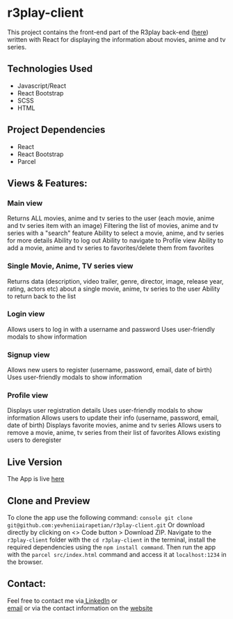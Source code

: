 # r3play-client
This project contains the front-end part of the R3play back-end ([here](https://github.com/yevheniiairapetian/r3play)) written with React for displaying the information about movies, anime and tv series.

## Technologies Used
- Javascript/React
- React Bootstrap
- SCSS
- HTML

## Project Dependencies
- React
- React Bootstrap
- Parcel
## Views & Features:
### Main view
Returns ALL movies, anime and tv series to the user (each movie, anime and tv series item with an image)
Filtering the list of movies, anime and tv series with a "search" feature
Ability to select a movie, anime, and tv series for more details
Ability to log out
Ability to navigate to Profile view
Ability to add a movie, anime and tv series to favorites/delete them from favorites
### Single Movie, Anime, TV series view
Returns data (description, video trailer, genre, director, image, release year, rating, actors etc) about a single movie, anime, tv series to the user
Ability to return back to the list
### Login view
Allows users to log in with a username and password
Uses user-friendly modals to show information
### Signup view
Allows new users to register (username, password, email, date of birth)
Uses user-friendly modals to show information
### Profile view
Displays user registration details
Uses user-friendly modals to show information
Allows users to update their info (username, password, email, date of birth)
Displays favorite movies, anime and tv series
Allows users to remove a movie, anime, tv series from their list of favorites
Allows existing users to deregister

## Live Version
The App is live [here](https://r3play.netlify.app/)

## Clone and Preview
To clone the app use the following command: `console git clone git@github.com:yevheniiairapetian/r3play-client.git` Or download directly by clicking on <> Code button > Download ZIP. Navigate to the ```r3play-client``` folder with the ```cd r3play-client``` in the terminal, install the required dependencies using the `npm install command`. Then run the app with the ```parcel src/index.html``` command and access it at ```localhost:1234``` in the browser.

## Contact:
Feel free to contact me via[ LinkedIn](https://www.linkedin.com/in/yevhenii-airapetian/) or  
[email](mailto:sonkozhenia11@gmail.com) or 
via the contact information on the [website](https://yevheniiairapetian.github.io/portfolio-website/contact.html) 
